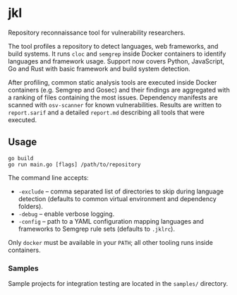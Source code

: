 # jkl

Repository reconnaissance tool for vulnerability researchers.

The tool profiles a repository to detect languages, web frameworks, and build systems. It runs `cloc` and `semgrep` inside Docker containers to identify languages and framework usage. Support now covers Python, JavaScript, Go and Rust with basic framework and build system detection.

After profiling, common static analysis tools are executed inside Docker containers (e.g. Semgrep and Gosec) and their findings are aggregated with a ranking of files containing the most issues. Dependency manifests are scanned with `osv-scanner` for known vulnerabilities. Results are written to `report.sarif` and a detailed `report.md` describing all tools that were executed.

## Usage

```
go build
go run main.go [flags] /path/to/repository
```

The command line accepts:

* `-exclude` – comma separated list of directories to skip during language detection (defaults to common virtual environment and dependency folders).
* `-debug` – enable verbose logging.
* `-config` – path to a YAML configuration mapping languages and frameworks to Semgrep rule sets (defaults to `.jklrc`).

Only `docker` must be available in your `PATH`; all other tooling runs inside containers.

### Samples

Sample projects for integration testing are located in the `samples/` directory.
